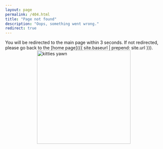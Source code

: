 ```yaml
---
layout: page
permalink: /404.html
title: "Page not found"
description: "Oops, something went wrong."
redirect: true
---
```


You will be redirected to the main page within 3 seconds. If not redirected, please go back to the [home page]({{ site.baseurl | prepend: site.url }}).
<img src="{{ '/assets/img/kitties_yawn.jpg' | relative_url }}" alt="kitties yawn" style="display: block; margin-left: auto; margin-right: auto; width: 300px; height: auto;">
